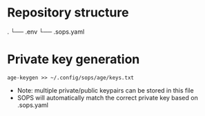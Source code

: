 # Repository structure
.
└── .env
└── .sops.yaml

# Private key generation
```
age-keygen >> ~/.config/sops/age/keys.txt
```
* Note: multiple private/public keypairs can be stored in this file
* SOPS will automatically match the correct private key based on .sops.yaml
